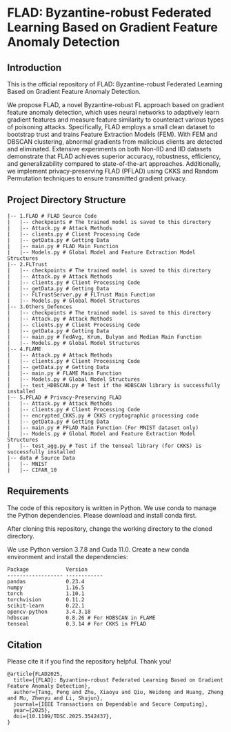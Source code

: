 # FLAD: Byzantine-robust Federated Learning Based on Gradient Feature Anomaly Detection


## Introduction

This is the official repository of FLAD: Byzantine-robust Federated Learning Based on Gradient Feature Anomaly Detection.

We propose FLAD, a novel Byzantine-robust FL approach based on gradient feature anomaly detection, which uses neural networks to adaptively learn gradient features and measure feature similarity to counteract various types of poisoning attacks. Specifically, FLAD employs a small clean dataset to bootstrap trust and trains Feature Extraction Models (FEM). With FEM and DBSCAN clustering, abnormal gradients from malicious clients are detected and eliminated. Extensive experiments on both Non-IID and IID datasets demonstrate that FLAD achieves superior accuracy, robustness, efficiency, and generalizability compared to state-of-the-art approaches. Additionally, we implement privacy-preserving FLAD (PFLAD) using CKKS and Random Permutation techniques to ensure transmitted gradient privacy.

## Project Directory Structure
```shell
|-- 1.FLAD # FLAD Source Code
|   |-- checkpoints # The trained model is saved to this directory
|   |-- Attack.py # Attack Methods
|   |-- clients.py # Client Processing Code
|   |-- getData.py # Getting Data
|   |-- main.py # FLAD Main Function
|   |-- Models.py # Global Model and Feature Extraction Model Structures
|-- 2.FLTrust
|   |-- checkpoints # The trained model is saved to this directory
|   |-- Attack.py # Attack Methods
|   |-- clients.py # Client Processing Code
|   |-- getData.py # Getting Data
|   |-- FLTrustServer.py # FLTrust Main Function
|   |-- Models.py # Global Model Structures
|-- 3.Others_Defences
|   |-- checkpoints # The trained model is saved to this directory
|   |-- Attack.py # Attack Methods
|   |-- clients.py # Client Processing Code
|   |-- getData.py # Getting Data
|   |-- main.py # FedAvg, Krum, Bulyan and Median Main Function
|   |-- Models.py # Global Model Structures
|-- 4.FLAME
|   |-- Attack.py # Attack Methods
|   |-- clients.py # Client Processing Code
|   |-- getData.py # Getting Data
|   |-- main.py # FLAME Main Function
|   |-- Models.py # Global Model Structures
|   |-- test_HDBSCAN.py # Test if the HDBSCAN library is successfully installed
|-- 5.PFLAD # Privacy-Preserving FLAD
|   |-- Attack.py # Attack Methods
|   |-- clients.py # Client Processing Code
|   |-- encrypted_CKKS.py # CKKS cryptographic processing code
|   |-- getData.py # Getting Data
|   |-- main.py # PFLAD Main Function (For MNIST dataset only)
|   |-- Models.py # Global Model and Feature Extraction Model Structures
|   |-- test_agg.py # Test if the tenseal library (for CKKS) is successfully installed
|-- data # Source Data
|   |-- MNIST 
|   |-- CIFAR_10
```

## Requirements

The code of this repository is written in Python. We use conda to manage the Python dependencies. Please download and install conda first.

After cloning this repository, change the working directory to the cloned directory.

We use Python version 3.7.8 and Cuda 11.0. Create a new conda environment and install the dependencies:

```shell
Package            Version
------------------ ------------
pandas             0.23.4
numpy              1.16.5
torch              1.10.1
torchvision        0.11.2
scikit-learn       0.22.1
opencv-python      3.4.3.18
hdbscan            0.8.26 # For HDBSCAN in FLAME
tenseal            0.3.14 # For CKKS in PFLAD
```

## Citation

Please cite it if you find the repository helpful. Thank you!

```
@article{FLAD2025,
  title={{FLAD}: Byzantine-robust Federated Learning Based on Gradient Feature Anomaly Detection},
  author={Tang, Peng and Zhu, Xiaoyu and Qiu, Weidong and Huang, Zheng and Mu, Zhenyu and Li, Shujun},
  journal={IEEE Transactions on Dependable and Secure Computing}, 
  year={2025},
  doi={10.1109/TDSC.2025.3542437},
}
```

